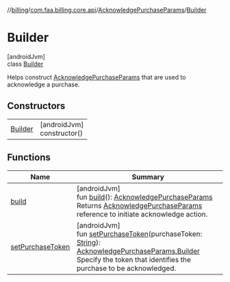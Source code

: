 //[billing](../../../../index.md)/[com.faa.billing.core.api](../../index.md)/[AcknowledgePurchaseParams](../index.md)/[Builder](index.md)

# Builder

[androidJvm]\
class [Builder](index.md)

Helps construct [AcknowledgePurchaseParams](../index.md) that are used to acknowledge a purchase.

## Constructors

| | |
|---|---|
| [Builder](-builder.md) | [androidJvm]<br>constructor() |

## Functions

| Name | Summary |
|---|---|
| [build](build.md) | [androidJvm]<br>fun [build](build.md)(): [AcknowledgePurchaseParams](../index.md)<br>Returns [AcknowledgePurchaseParams](../index.md) reference to initiate acknowledge action. |
| [setPurchaseToken](set-purchase-token.md) | [androidJvm]<br>fun [setPurchaseToken](set-purchase-token.md)(purchaseToken: [String](https://kotlinlang.org/api/latest/jvm/stdlib/kotlin/-string/index.html)): [AcknowledgePurchaseParams.Builder](index.md)<br>Specify the token that identifies the purchase to be acknowledged. |
